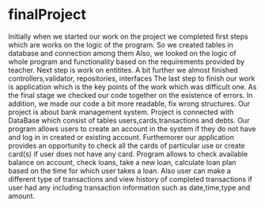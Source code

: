 # finalProject
Initially when we started our work on the project we completed first steps which are works on the logic of the program. So we created tables in database and connection among them
Also, we looked on the logic of whole program and functionality based on the requirements provided by teacher.
Next step is work on entitites.
A bit further we almost finished controllers,validator, repositories, interfaces
The last step to finish our work is application which is the key points of the work which was difficult one.
As the final stage we checked our code together on the existence of errors. In addition, we made our code a bit more readable, fix wrong structures.
Our project is about bank management system. Project is connected with DataBase which consist of tables users,cards,transactions and debts. Our program allows users to create an account in the system if they do not have and log in in created or existing account.
Furthemorer our application provides an opportunity to check all the cards of particular use or create card(s) if user does not have any card.
Program allows to check available balance on account, check loans, take a new loan, calculate loan plan based on the time for which user takes a loan.
Also user can make a different type of transactions and view history of completed transactions if user had any including transaction information such as date,time,type and amount.
